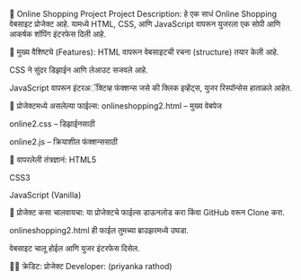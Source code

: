 🛒 Online Shopping Project
Project Description:
हे एक साधं Online Shopping वेबसाइट प्रोजेक्ट आहे. यामध्ये HTML, CSS, आणि JavaScript वापरून युजरला एक सोपी आणि आकर्षक शॉपिंग इंटरफेस दिली आहे.

📌 मुख्य वैशिष्ट्ये (Features):
HTML वापरून वेबसाइटची रचना (structure) तयार केली आहे.

CSS ने सुंदर डिझाईन आणि लेआउट सजवले आहे.

JavaScript वापरून इंटरअॅक्टिव्ह फंक्शन्स जसे की क्लिक इव्हेंट्स, युजर रिस्पॉन्सेस हाताळले आहेत.

📂 प्रोजेक्टमध्ये असलेल्या फाईल्स:
onlineshopping2.html – मुख्य वेबपेज

online2.css – डिझाईनसाठी

online2.js – क्रियाशील फंक्शन्ससाठी

🔧 वापरलेली तंत्रज्ञानं:
HTML5

CSS3

JavaScript (Vanilla)

🚀 प्रोजेक्ट कसा चालवायचा:
या प्रोजेक्टचे फाईल्स डाऊनलोड करा किंवा GitHub वरून Clone करा.

onlineshopping2.html ही फाईल तुमच्या ब्राउझरमध्ये उघडा.

वेबसाइट चालू होईल आणि युजर इंटरफेस दिसेल.

👨‍💻 क्रेडिट:
प्रोजेक्ट Developer: (priyanka rathod)

